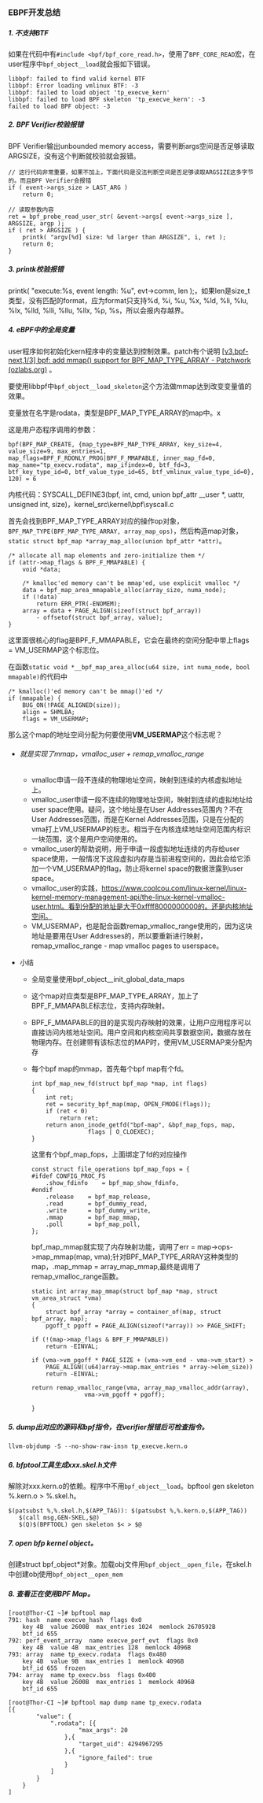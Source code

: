### EBPF开发总结

##### 1. 不支持BTF

如果在代码中有`#include <bpf/bpf_core_read.h>`，使用了`BPF_CORE_READ`宏，在user程序中`bpf_object__load`就会报如下错误。

```
libbpf: failed to find valid kernel BTF
libbpf: Error loading vmlinux BTF: -3
libbpf: failed to load object 'tp_execve_kern'
libbpf: failed to load BPF skeleton 'tp_execve_kern': -3
failed to load BPF object: -3
```



##### 2. BPF Verifier校验报错

BPF Verifier输出unbounded memory access，需要判断args空间是否足够读取ARGSIZE，没有这个判断就校验就会报错。

```
// 这行代码非常重要，如果不加上，下面代码是没法判断空间是否足够读取ARGSIZE这多字节的。而且BPF Verifier会报错
if ( event->args_size > LAST_ARG )
	return 0;

// 读取参数内容
ret = bpf_probe_read_user_str( &event->args[ event->args_size ], ARGSIZE, argp );
if ( ret > ARGSIZE ) {
	printk( "argv[%d] size: %d larger than ARGSIZE", i, ret );
	return 0;
}
```



##### 3. printk校验报错

printk( "execute:%s, event length: %u", evt->comm, len );，如果len是size_t类型，没有匹配的format，应为format只支持%d, %i, %u, %x, %ld, %li, %lu, %lx, %lld, %lli, %llu, %llx, %p, %s，所以会报内存越界。

 

##### 4. eBPF中的全局变量

user程序如何初始化kern程序中的变量达到控制效果。patch有个说明 [[v3,bpf-next,1/3\] bpf: add mmap() support for BPF_MAP_TYPE_ARRAY - Patchwork (ozlabs.org)](https://patchwork.ozlabs.org/project/netdev/patch/20191113031518.155618-2-andriin@fb.com/) 。

要使用libbpf中`bpf_object__load_skeleton`这个方法做mmap达到改变变量值的效果。

变量放在名字是rodata，类型是BPF_MAP_TYPE_ARRAY的map中。x

这是用户态程序调用的参数：

```
bpf(BPF_MAP_CREATE, {map_type=BPF_MAP_TYPE_ARRAY, key_size=4, value_size=9, max_entries=1, map_flags=BPF_F_RDONLY_PROG|BPF_F_MMAPABLE, inner_map_fd=0, map_name="tp_execv.rodata", map_ifindex=0, btf_fd=3, btf_key_type_id=0, btf_value_type_id=65, btf_vmlinux_value_type_id=0}, 120) = 6
```

内核代码：SYSCALL_DEFINE3(bpf, int, cmd, union bpf_attr __user *, uattr, unsigned int, size)，kernel_src\kernel\bpf\syscall.c

首先会找到BPF_MAP_TYPE_ARRAY对应的操作op对象，`BPF_MAP_TYPE(BPF_MAP_TYPE_ARRAY, array_map_ops)`，然后构造map对象，`static struct bpf_map *array_map_alloc(union bpf_attr *attr)`。

```
/* allocate all map elements and zero-initialize them */
if (attr->map_flags & BPF_F_MMAPABLE) {
	void *data;

	/* kmalloc'ed memory can't be mmap'ed, use explicit vmalloc */
	data = bpf_map_area_mmapable_alloc(array_size, numa_node);
	if (!data)
		return ERR_PTR(-ENOMEM);
	array = data + PAGE_ALIGN(sizeof(struct bpf_array))
		- offsetof(struct bpf_array, value);
} 
```
这里面很核心的flag是BPF_F_MMAPABLE，它会在最终的空间分配中带上flags = VM_USERMAP这个标志位。

在函数`static void *__bpf_map_area_alloc(u64 size, int numa_node, bool mmapable)`的代码中

```
/* kmalloc()'ed memory can't be mmap()'ed */
if (mmapable) {
	BUG_ON(!PAGE_ALIGNED(size));
	align = SHMLBA;
	flags = VM_USERMAP;
```
那么这个map的地址空间分配为何要使用**VM_USERMAP**这个标志呢？

- ###### 就是实现了mmap，vmalloc_user + remap_vmalloc_range

    * vmalloc申请一段不连续的物理地址空间，映射到连续的内核虚拟地址上。
    * vmalloc_user申请一段不连续的物理地址空间，映射到连续的虚拟地址给user space使用。疑问，这个地址是在User Addresses范围内？不在User Addresses范围，而是在Kernel Addresses范围，只是在分配的vma打上VM_USERMAP的标志。相当于在内核连续地址空间范围内标识一块范围，这个是用户空间使用的。
    * vmalloc_user的帮助说明，用于申请一段虚拟地址连续的内存给user space使用，一般情况下这段虚拟内存是当前进程空间的，因此会给它添加一个VM_USERMAP的flag，防止将kernel space的数据泄露到user space。
    * vmalloc_user的实践，https://www.coolcou.com/linux-kernel/linux-kernel-memory-management-api/the-linux-kernel-vmalloc-user.html。看到分配的地址是大于0xffff8000000000的。还是内核地址空间。
    * VM_USERMAP，也是配合函数remap_vmalloc_range使用的，因为这块地址是要用在User Addresses的，所以要重新进行映射，remap_vmalloc_range - map vmalloc pages to userspace。

- 小结

    - 全局变量使用bpf_object__init_global_data_maps

    - 这个map对应类型是BPF_MAP_TYPE_ARRAY，加上了BPF_F_MMAPABLE标志位，支持内存映射。

    - BPF_F_MMAPABLE的目的是实现内存映射的效果，让用户应用程序可以直接访问内核地址空间。用户空间和内核空间共享数据空间，数据存放在物理内存。在创建带有该标志位的MAP时，使用VM_USERMAP来分配内存

    - 每个bpf map的mmap，首先每个bpf map有个fd。

        ```
        int bpf_map_new_fd(struct bpf_map *map, int flags)
        {
        	int ret;
        	ret = security_bpf_map(map, OPEN_FMODE(flags));
        	if (ret < 0)
        		return ret;
        	return anon_inode_getfd("bpf-map", &bpf_map_fops, map,
        				flags | O_CLOEXEC);
        }
        ```

        这里有个bpf_map_fops，上面绑定了fd的对应操作

        ```
        const struct file_operations bpf_map_fops = {
        #ifdef CONFIG_PROC_FS
        	.show_fdinfo	= bpf_map_show_fdinfo,
        #endif
        	.release	= bpf_map_release,
        	.read		= bpf_dummy_read,
        	.write		= bpf_dummy_write,
        	.mmap		= bpf_map_mmap,
        	.poll		= bpf_map_poll,
        };
        ```

        bpf_map_mmap就实现了内存映射功能，调用了err = map->ops->map_mmap(map, vma);针对BPF_MAP_TYPE_ARRAY这种类型的map，.map_mmap = array_map_mmap,最终是调用了remap_vmalloc_range函数。

        ```
        static int array_map_mmap(struct bpf_map *map, struct vm_area_struct *vma)
        {
        	struct bpf_array *array = container_of(map, struct bpf_array, map);
        	pgoff_t pgoff = PAGE_ALIGN(sizeof(*array)) >> PAGE_SHIFT;
        
        if (!(map->map_flags & BPF_F_MMAPABLE))
        	return -EINVAL;
        
        if (vma->vm_pgoff * PAGE_SIZE + (vma->vm_end - vma->vm_start) >
            PAGE_ALIGN((u64)array->map.max_entries * array->elem_size))
        	return -EINVAL;
        
        return remap_vmalloc_range(vma, array_map_vmalloc_addr(array),
        			   vma->vm_pgoff + pgoff);
        
        }
        ```

        

##### 5. dump出对应的源码和bpf指令，在verifier报错后可检查指令。

```
llvm-objdump -S --no-show-raw-insn tp_execve.kern.o
```



##### 6. bfptool工具生成xxx.skel.h文件

解除对xxx.kern.o的依赖。程序中不用`bpf_object__load`。bpftool gen skeleton %.kern.o > %.skel.h。

```
$(patsubst %,%.skel.h,$(APP_TAG)): $(patsubst %,%.kern.o,$(APP_TAG))
​	$(call msg,GEN-SKEL,$@)
​	$(Q)$(BPFTOOL) gen skeleton $< > $@
```



##### 7. open bfp kernel object。

创建struct bpf_object*对象。加载obj文件用`bpf_object__open_file`，在skel.h中创建obj使用`bpf_object__open_mem`



##### 8. 查看正在使用BPF Map。

```
[root@Thor-CI ~]# bpftool map
791: hash  name execve_hash  flags 0x0
	key 4B  value 2600B  max_entries 1024  memlock 2670592B
	btf_id 655
792: perf_event_array  name execve_perf_evt  flags 0x0
	key 4B  value 4B  max_entries 128  memlock 4096B
793: array  name tp_execv.rodata  flags 0x480
	key 4B  value 9B  max_entries 1  memlock 4096B
	btf_id 655  frozen
794: array  name tp_execv.bss  flags 0x400
	key 4B  value 2600B  max_entries 1  memlock 4096B
	btf_id 655
```

```
[root@Thor-CI ~]# bpftool map dump name tp_execv.rodata
[{
        "value": {
            ".rodata": [{
                    "max_args": 20
                },{
                    "target_uid": 4294967295
                },{
                    "ignore_failed": true
                }
            ]
        }
    }
]
```

